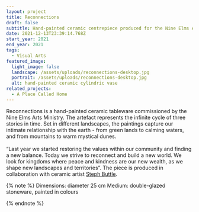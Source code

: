 ```yaml
---
layout: project
title: Reconnections
draft: false
subtitle: Hand-painted ceramic centrepiece produced for the Nine Elms Art Trail 2021
date: 2021-12-13T23:39:14.768Z
start_year: 2021
end_year: 2021
tags:
  - Visual Arts
featured_image:
  light_image: false
  landscape: /assets/uploads/reconnections-desktop.jpg
  portrait: /assets/uploads/reconnections-desktop.jpg
  alt: hand-painted ceramic cylindric vase
related_projects:
  - A Place Called Home
---
```

Reconnections is a hand-painted ceramic tableware commissioned by the Nine Elms Arts Ministry. The artefact represents the infinite cycle of three stories in time. Set in different landscapes, the paintings capture our intimate relationship with the earth - from green lands to calming waters, and from mountains to warm mystical dunes.\
\
“Last year we started restoring the values within our community and finding a new balance. Today we strive to reconnect and build a new world. We look for kingdoms where peace and kindness are our new wealth, as we shape new landscapes and territories”. The piece is produced in collaboration with ceramic artist [Steph Buttle](http://www.stephaniebuttle.com/objects).

{% note %}
Dimensions: diameter 25 cm
Medium: double-glazed stoneware, painted in colours

{% endnote %}